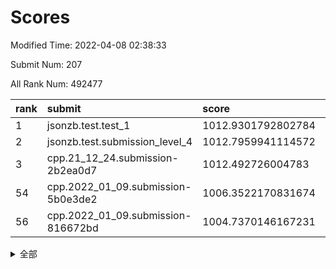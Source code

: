 # Scores

Modified Time: 2022-04-08 02:38:33

Submit Num: 207

All Rank Num: 492477

| rank |               submit               |       score        |       sigma        | pk_num |
| :--- | :--------------------------------- | :----------------- | :----------------- | :----- |
| 1    | jsonzb.test.test_1                 | 1012.9301792802784 | 0.8157013719726685 | 9516   |
| 2    | jsonzb.test.submission_level_4     | 1012.7959941114572 | 0.8289400670915216 | 9519   |
| 3    | cpp.21_12_24.submission-2b2ea0d7   | 1012.492726004783  | 0.7788365741691781 | 9520   |
| 54   | cpp.2022_01_09.submission-5b0e3de2 | 1006.3522170831674 | 0.7182536112013636 | 9517   |
| 56   | cpp.2022_01_09.submission-816672bd | 1004.7370146167231 | 0.7182230009462137 | 9520   |


<details>
<summary>全部</summary>

| rank |                 submit                 |       score        |       sigma        | pk_num |
| :--- | :------------------------------------- | :----------------- | :----------------- | :----- |
| 1    | jsonzb.test.test_1                     | 1012.9301792802784 | 0.8157013719726685 | 9516   |
| 2    | jsonzb.test.submission_level_4         | 1012.7959941114572 | 0.8289400670915216 | 9519   |
| 3    | cpp.21_12_24.submission-2b2ea0d7       | 1012.492726004783  | 0.7788365741691781 | 9520   |
| 4    | gobigger.level_3.submission_level_3_41 | 1012.0185229256019 | 0.8032275873791783 | 9515   |
| 5    | gobigger.level_3.submission_level_3_32 | 1011.9335875864504 | 0.805645461740834  | 9518   |
| 6    | gobigger.level_3.submission_level_3_30 | 1011.4513976225226 | 0.756973461980537  | 9517   |
| 7    | gobigger.level_3.submission_level_3_3  | 1011.3716518836578 | 0.7785657277524898 | 9516   |
| 8    | gobigger.level_3.submission_level_3_35 | 1011.2364859688662 | 0.768990918092569  | 9514   |
| 9    | gobigger.level_3.submission_level_3_47 | 1011.1907972601798 | 0.7916842190286955 | 9518   |
| 10   | gobigger.level_3.submission_level_3_21 | 1010.8541522852667 | 0.7687220628511761 | 9518   |
| 11   | gobigger.level_3.submission_level_3_11 | 1010.7644478803422 | 0.7639280739068218 | 9512   |
| 12   | gobigger.level_3.submission_level_3_46 | 1010.7588828188331 | 0.7958895065508543 | 9519   |
| 13   | gobigger.level_3.submission_level_3_16 | 1010.6261327033528 | 0.7643947208827198 | 9518   |
| 14   | gobigger.level_3.submission_level_3_14 | 1010.556238539312  | 0.7628753903441304 | 9518   |
| 15   | gobigger.level_3.submission_level_3_43 | 1010.4828315531653 | 0.7863240040432815 | 9516   |
| 16   | gobigger.level_3.submission_level_3_38 | 1010.4404674018516 | 0.7736958154855217 | 9514   |
| 17   | gobigger.level_3.submission_level_3_20 | 1010.3725889536688 | 0.7637961314285074 | 9521   |
| 18   | gobigger.level_3.submission_level_3_10 | 1010.3416468178173 | 0.750950163496669  | 9520   |
| 19   | gobigger.level_3.submission_level_3_28 | 1010.2990785654239 | 0.7587595279416732 | 9516   |
| 20   | gobigger.level_3.submission_level_3_48 | 1010.2149398371042 | 0.7626405261900275 | 9522   |
| 21   | gobigger.level_3.submission_level_3_36 | 1010.2066980496807 | 0.7654072831588301 | 9516   |
| 22   | gobigger.level_3.submission_level_3_24 | 1010.1976308501673 | 0.7686033440533004 | 9516   |
| 23   | gobigger.level_3.submission_level_3_39 | 1010.155907431274  | 0.7615992037662414 | 9518   |
| 24   | gobigger.level_3.submission_level_3_42 | 1010.1531490968981 | 0.7724643274322749 | 9516   |
| 25   | gobigger.level_3.submission_level_3_23 | 1010.095713437294  | 0.7604614220524107 | 9518   |
| 26   | gobigger.level_3.submission_level_3_26 | 1010.0733254385407 | 0.7644585752359676 | 9518   |
| 27   | gobigger.level_3.submission_level_3_29 | 1010.0600690760622 | 0.7487017446406123 | 9512   |
| 28   | gobigger.level_3.submission_level_3_15 | 1010.0041598881877 | 0.7522047566807277 | 9519   |
| 29   | gobigger.level_3.submission_level_3_13 | 1009.9472713583818 | 0.7452708830581749 | 9515   |
| 30   | gobigger.level_3.submission_level_3_49 | 1009.9386712279012 | 0.7514945541347182 | 9518   |
| 31   | gobigger.level_3.submission_level_3_44 | 1009.8267702093196 | 0.7395717881200422 | 9516   |
| 32   | gobigger.level_3.submission_level_3_12 | 1009.8150177386023 | 0.7669849033512919 | 9513   |
| 33   | gobigger.level_3.submission_level_3_5  | 1009.8006587997161 | 0.7618103014088509 | 9517   |
| 34   | gobigger.level_3.submission_level_3_40 | 1009.7013911013928 | 0.739967983031137  | 9517   |
| 35   | gobigger.level_3.submission_level_3_8  | 1009.6565119989405 | 0.7627759472664863 | 9514   |
| 36   | gobigger.level_3.submission_level_3_17 | 1009.6163275050554 | 0.7441547825832179 | 9516   |
| 37   | gobigger.level_3.submission_level_3_19 | 1009.5402043389707 | 0.7625622033928582 | 9518   |
| 38   | gobigger.level_3.submission_level_3_6  | 1009.503515474755  | 0.7452473898833173 | 9518   |
| 39   | gobigger.level_3.submission_level_3_25 | 1009.4509270447036 | 0.7470539192589657 | 9517   |
| 40   | gobigger.level_3.submission_level_3_27 | 1009.3604353133042 | 0.7628936196429501 | 9519   |
| 41   | gobigger.level_3.submission_level_3_18 | 1009.2565398843248 | 0.7504539430421892 | 9510   |
| 42   | gobigger.level_3.submission_level_3_33 | 1009.2375090533207 | 0.7550623584422186 | 9519   |
| 43   | gobigger.level_3.submission_level_3_37 | 1009.2327561082135 | 0.7429613003659262 | 9511   |
| 44   | gobigger.level_3.submission_level_3_1  | 1008.9589242712196 | 0.7528412161787031 | 9518   |
| 45   | gobigger.level_3.submission_level_3_4  | 1008.9121517430341 | 0.747663462120348  | 9512   |
| 46   | gobigger.level_3.submission_level_3_0  | 1008.8100345921747 | 0.7498250626779972 | 9512   |
| 47   | gobigger.level_3.submission_level_3_2  | 1008.7982344951994 | 0.7662654194802624 | 9518   |
| 48   | gobigger.level_3.submission_level_3_22 | 1008.7333075993107 | 0.7314792526631425 | 9518   |
| 49   | gobigger.level_3.submission_level_3_45 | 1008.6949834121838 | 0.7822568915813491 | 9512   |
| 50   | gobigger.level_3.submission_level_3_34 | 1008.6364490045816 | 0.729870695675887  | 9519   |
| 51   | gobigger.level_3.submission_level_3_7  | 1008.476811396592  | 0.7405691756521586 | 9516   |
| 52   | gobigger.level_3.submission_level_3_31 | 1008.4453607218137 | 0.7121284539108107 | 9520   |
| 53   | gobigger.level_3.submission_level_3_9  | 1008.2697631318332 | 0.7581028933909679 | 9517   |
| 54   | cpp.2022_01_09.submission-5b0e3de2     | 1006.3522170831674 | 0.7182536112013636 | 9517   |
| 55   | gobigger.level_1.submission_level_1_38 | 1004.8698953958319 | 0.7272744414795101 | 9518   |
| 56   | cpp.2022_01_09.submission-816672bd     | 1004.7370146167231 | 0.7182230009462137 | 9520   |
| 57   | gobigger.level_1.submission_level_1_16 | 1004.5331034536235 | 0.7187460943323399 | 9518   |
| 58   | gobigger.level_1.submission_level_1_48 | 1004.4356144772692 | 0.7133437633982364 | 9514   |
| 59   | gobigger.level_1.submission_level_1_27 | 1004.4324172370038 | 0.7240632292960525 | 9518   |
| 60   | gobigger.level_1.submission_level_1_33 | 1004.4231325692068 | 0.7210676946966738 | 9521   |
| 61   | gobigger.level_1.submission_level_1_43 | 1004.355513994201  | 0.7131068465772733 | 9516   |
| 62   | gobigger.level_1.submission_level_1_10 | 1004.2660479358605 | 0.7179090850548392 | 9514   |
| 63   | gobigger.level_1.submission_level_1_14 | 1004.2636659116949 | 0.7195563956350834 | 9519   |
| 64   | gobigger.level_1.submission_level_1_8  | 1004.2043700734786 | 0.7195035847024803 | 9514   |
| 65   | gobigger.level_1.submission_level_1_25 | 1004.2022189182991 | 0.7144512086697132 | 9513   |
| 66   | gobigger.level_1.submission_level_1_45 | 1004.0173342624839 | 0.7241792213083655 | 9517   |
| 67   | gobigger.level_1.submission_level_1_35 | 1003.9547077931247 | 0.725212819915948  | 9520   |
| 68   | gobigger.level_1.submission_level_1_30 | 1003.9409027655597 | 0.7206161034860546 | 9513   |
| 69   | gobigger.level_1.submission_level_1_40 | 1003.8332020662045 | 0.7107609467091663 | 9516   |
| 70   | gobigger.level_1.submission_level_1_31 | 1003.8156304534912 | 0.712984189589105  | 9516   |
| 71   | gobigger.level_1.submission_level_1_9  | 1003.7968292331133 | 0.7275022121758133 | 9516   |
| 72   | gobigger.level_1.submission_level_1_19 | 1003.777350678014  | 0.7197302774804096 | 9517   |
| 73   | gobigger.level_1.submission_level_1_36 | 1003.7596723894262 | 0.716245928996961  | 9520   |
| 74   | gobigger.level_1.submission_level_1_15 | 1003.7515209104662 | 0.7132011509600978 | 9514   |
| 75   | gobigger.level_1.submission_level_1_2  | 1003.6285588462065 | 0.7070406325046283 | 9516   |
| 76   | gobigger.level_1.submission_level_1_46 | 1003.6043313585798 | 0.7095840783449933 | 9518   |
| 77   | gobigger.level_1.submission_level_1_3  | 1003.3310836828439 | 0.6994239078712539 | 9519   |
| 78   | gobigger.level_1.submission_level_1_11 | 1003.1336999950204 | 0.7081874865425408 | 9515   |
| 79   | gobigger.level_1.submission_level_1_37 | 1003.1193313170987 | 0.7145939733561224 | 9520   |
| 80   | gobigger.level_1.submission_level_1_6  | 1003.1021932756249 | 0.7201823004352261 | 9514   |
| 81   | gobigger.level_1.submission_level_1_49 | 1003.0249745385688 | 0.7187687364491143 | 9515   |
| 82   | gobigger.level_1.submission_level_1_41 | 1003.0101382858974 | 0.7123572790171564 | 9512   |
| 83   | gobigger.level_1.submission_level_1_29 | 1002.9898382906379 | 0.716931854696739  | 9520   |
| 84   | gobigger.level_1.submission_level_1_24 | 1002.9833369336986 | 0.7127093860582068 | 9517   |
| 85   | gobigger.level_1.submission_level_1_22 | 1002.929658373719  | 0.7208200422388871 | 9515   |
| 86   | gobigger.level_1.submission_level_1_21 | 1002.890346015542  | 0.7200195713276245 | 9510   |
| 87   | gobigger.level_1.submission_level_1_34 | 1002.8869726313866 | 0.707936013329959  | 9520   |
| 88   | gobigger.level_1.submission_level_1_23 | 1002.8081621773268 | 0.7136561627379862 | 9508   |
| 89   | gobigger.level_1.submission_level_1_20 | 1002.76021424992   | 0.7178953217751936 | 9514   |
| 90   | gobigger.level_1.submission_level_1_28 | 1002.7536716382156 | 0.7151018890815962 | 9514   |
| 91   | gobigger.level_1.submission_level_1_32 | 1002.6660693169065 | 0.7138996762389606 | 9516   |
| 92   | gobigger.level_1.submission_level_1_12 | 1002.6391278900498 | 0.7161102335011749 | 9517   |
| 93   | gobigger.level_1.submission_level_1_42 | 1002.5531709530204 | 0.7169892006628718 | 9516   |
| 94   | gobigger.level_1.submission_level_1_17 | 1002.5361705057585 | 0.7174868891514204 | 9521   |
| 95   | gobigger.level_1.submission_level_1_13 | 1002.3944641713035 | 0.7174110910791394 | 9514   |
| 96   | gobigger.level_1.submission_level_1_0  | 1002.3691413661568 | 0.7067134739739642 | 9514   |
| 97   | gobigger.level_1.submission_level_1_26 | 1002.3217235516433 | 0.71790653039793   | 9517   |
| 98   | gobigger.level_1.submission_level_1_7  | 1002.26295365351   | 0.7170314809810863 | 9520   |
| 99   | gobigger.level_1.submission_level_1_44 | 1002.1422133837715 | 0.7051547247678541 | 9517   |
| 100  | gobigger.level_1.submission_level_1_5  | 1002.0742995784572 | 0.7062109352075479 | 9525   |
| 101  | gobigger.level_1.submission_level_1_18 | 1002.0503859105867 | 0.713044724715266  | 9522   |
| 102  | gobigger.level_1.submission_level_1_39 | 1002.024418621729  | 0.7096575507839289 | 9517   |
| 103  | gobigger.level_1.submission_level_1_47 | 1001.9019428939433 | 0.7053401183648891 | 9517   |
| 104  | gobigger.level_1.submission_level_1_4  | 1001.886110968917  | 0.7191611801927751 | 9520   |
| 105  | gobigger.level_1.submission_level_1_1  | 1001.6259750394975 | 0.7095910436733075 | 9523   |
| 106  | gobigger.random.submission_random_39   | 997.357120778854   | 0.7025245911107754 | 9517   |
| 107  | gobigger.random.submission_random_17   | 996.9180051230949  | 0.7006881118959659 | 9514   |
| 108  | gobigger.random.submission_random_12   | 996.8686302601751  | 0.7025715444746256 | 9514   |
| 109  | gobigger.random.submission_random_36   | 996.8581781329233  | 0.7082622139365141 | 9518   |
| 110  | gobigger.random.submission_random_38   | 996.8198438781615  | 0.7088174779078443 | 9516   |
| 111  | gobigger.random.submission_random_44   | 996.7902104191603  | 0.7079235534258383 | 9518   |
| 112  | gobigger.random.submission_random_29   | 996.7467597783977  | 0.7046781039027866 | 9515   |
| 113  | gobigger.random.submission_random_1    | 996.7416843136223  | 0.7142488033787835 | 9519   |
| 114  | gobigger.random.submission_random_43   | 996.7344923149383  | 0.7019688044939074 | 9520   |
| 115  | gobigger.random.submission_random_22   | 996.6348609835725  | 0.7159989007372608 | 9515   |
| 116  | gobigger.random.submission_random_27   | 996.5710226931664  | 0.7023045724918823 | 9518   |
| 117  | gobigger.random.submission_random_21   | 996.5703984455474  | 0.7132907662323957 | 9513   |
| 118  | gobigger.random.submission_random_18   | 996.5569245318521  | 0.7004945687647972 | 9510   |
| 119  | gobigger.random.submission_random_20   | 996.5125306565881  | 0.7092555940903825 | 9522   |
| 120  | gobigger.random.submission_random_35   | 996.4219303254717  | 0.7106632746884491 | 9513   |
| 121  | gobigger.random.submission_random_4    | 996.2746538829024  | 0.7066245704457795 | 9517   |
| 122  | gobigger.random.submission_random_23   | 996.2443735649738  | 0.7140185547701408 | 9514   |
| 123  | gobigger.random.submission_random_34   | 996.2392974337545  | 0.71468834399397   | 9519   |
| 124  | gobigger.random.submission_random_0    | 996.2361800050843  | 0.7120327866830319 | 9513   |
| 125  | gobigger.random.submission_random_5    | 996.2186131586164  | 0.7015095990468042 | 9516   |
| 126  | gobigger.random.submission_random_49   | 996.1945158644089  | 0.7009141265884643 | 9514   |
| 127  | gobigger.random.submission_random_33   | 996.1885161368218  | 0.7168120002630777 | 9513   |
| 128  | gobigger.random.submission_random_31   | 996.1690544536327  | 0.7117230557139161 | 9519   |
| 129  | gobigger.random.submission_random_2    | 996.156973898037   | 0.7067763082144661 | 9519   |
| 130  | gobigger.random.submission_random_42   | 996.1210724744473  | 0.7078459890697747 | 9515   |
| 131  | gobigger.random.submission_random_26   | 996.0747041654317  | 0.7160879474568854 | 9516   |
| 132  | gobigger.random.submission_random_37   | 996.0561992117442  | 0.7015968764388822 | 9514   |
| 133  | gobigger.random.submission_random_16   | 996.0427564444792  | 0.7200807504311466 | 9521   |
| 134  | gobigger.random.submission_random_8    | 996.0277916683007  | 0.7127172992388786 | 9518   |
| 135  | gobigger.random.submission_random_10   | 995.9261965077983  | 0.7119770241538992 | 9517   |
| 136  | gobigger.random.submission_random_25   | 995.9237859656436  | 0.7069992211388708 | 9514   |
| 137  | gobigger.random.submission_random_48   | 995.8098667291837  | 0.7119592482016908 | 9517   |
| 138  | gobigger.random.submission_random_14   | 995.7931628845179  | 0.7035165130305171 | 9516   |
| 139  | gobigger.random.submission_random_28   | 995.7928067495792  | 0.7063720234970011 | 9518   |
| 140  | gobigger.random.submission_random_7    | 995.7817942905396  | 0.7194590850173255 | 9522   |
| 141  | gobigger.random.submission_random_15   | 995.7312425150245  | 0.7090122861258704 | 9517   |
| 142  | gobigger.level_2.submission_level_2_44 | 995.7016528630292  | 0.726605633943067  | 9516   |
| 143  | gobigger.random.submission_random_9    | 995.6181368188796  | 0.7301240289688414 | 9519   |
| 144  | gobigger.random.submission_random_46   | 995.5359651008164  | 0.71111095943575   | 9518   |
| 145  | gobigger.random.submission_random_30   | 995.4713605664826  | 0.7199164012674337 | 9516   |
| 146  | gobigger.random.submission_random_3    | 995.3638995675179  | 0.7228549614854708 | 9519   |
| 147  | gobigger.random.submission_random_45   | 995.3021841499481  | 0.7167207583424431 | 9522   |
| 148  | gobigger.random.submission_random_11   | 995.2965494573799  | 0.7132661972554635 | 9517   |
| 149  | gobigger.random.submission_random_24   | 995.2736172018488  | 0.7215769597145886 | 9520   |
| 150  | gobigger.random.submission_random_47   | 995.1172110788151  | 0.7061606362660395 | 9523   |
| 151  | gobigger.random.submission_random_41   | 995.1059159636904  | 0.71310716499953   | 9513   |
| 152  | gobigger.random.submission_random_13   | 994.9941579274506  | 0.7218158100257446 | 9510   |
| 153  | gobigger.level_2.submission_level_2_25 | 994.8260004699595  | 0.7157151778413263 | 9511   |
| 154  | gobigger.random.submission_random_32   | 994.7136596067202  | 0.7089099858263354 | 9519   |
| 155  | gobigger.random.submission_random_40   | 994.6506269492841  | 0.7105974173356132 | 9517   |
| 156  | gobigger.random.submission_random_6    | 994.620010708401   | 0.7233713077604782 | 9520   |
| 157  | gobigger.random.submission_random_19   | 994.5407582850263  | 0.72504436539373   | 9523   |
| 158  | gobigger.level_2.submission_level_2_0  | 994.319509539918   | 0.7267331200810673 | 9519   |
| 159  | gobigger.level_2.submission_level_2_15 | 994.2657062863258  | 0.7227289549002891 | 9517   |
| 160  | gobigger.level_2.submission_level_2_11 | 993.82006137083    | 0.7395359978516359 | 9520   |
| 161  | gobigger.level_2.submission_level_2_23 | 993.5031634709628  | 0.7384971054126493 | 9515   |
| 162  | gobigger.level_2.submission_level_2_14 | 993.3671753972129  | 0.7320044933237003 | 9514   |
| 163  | gobigger.level_2.submission_level_2_6  | 993.2938068705821  | 0.7431528882669741 | 9516   |
| 164  | gobigger.level_2.submission_level_2_4  | 993.0923354542032  | 0.7442108005300406 | 9516   |
| 165  | gobigger.level_2.submission_level_2_22 | 993.0039265728628  | 0.7354993041144982 | 9517   |
| 166  | gobigger.level_2.submission_level_2_47 | 992.8453853853063  | 0.7490208844977866 | 9512   |
| 167  | gobigger.level_2.submission_level_2_2  | 992.7931686525754  | 0.7400000178749662 | 9518   |
| 168  | gobigger.level_2.submission_level_2_12 | 992.6603998000463  | 0.7358591059272431 | 9521   |
| 169  | gobigger.level_2.submission_level_2_5  | 992.6360703491579  | 0.7396788340314004 | 9514   |
| 170  | gobigger.level_2.submission_level_2_42 | 992.6143742064634  | 0.7360539463382264 | 9514   |
| 171  | gobigger.level_2.submission_level_2_49 | 992.5571751612716  | 0.7545997390307996 | 9515   |
| 172  | gobigger.level_2.submission_level_2_33 | 992.5513940757753  | 0.7602893589731022 | 9513   |
| 173  | gobigger.level_2.submission_level_2_19 | 992.5002130720192  | 0.7477952270939953 | 9515   |
| 174  | gobigger.level_2.submission_level_2_46 | 992.4563870400185  | 0.7379086405960715 | 9517   |
| 175  | gobigger.level_2.submission_level_2_29 | 992.4536949189373  | 0.7507092551704972 | 9512   |
| 176  | gobigger.level_2.submission_level_2_38 | 992.4440389146475  | 0.7287974507800083 | 9515   |
| 177  | gobigger.level_2.submission_level_2_18 | 992.3036387957428  | 0.735655195250251  | 9517   |
| 178  | gobigger.level_2.submission_level_2_3  | 992.2872737182867  | 0.7514440252117707 | 9519   |
| 179  | gobigger.level_2.submission_level_2_30 | 992.230696789672   | 0.7371320442399599 | 9518   |
| 180  | gobigger.level_2.submission_level_2_39 | 992.2233455869615  | 0.7378545514928242 | 9518   |
| 181  | gobigger.level_2.submission_level_2_34 | 992.1306897382925  | 0.7573582910501092 | 9513   |
| 182  | gobigger.level_2.submission_level_2_16 | 992.0641456808767  | 0.7507409325930728 | 9516   |
| 183  | gobigger.level_2.submission_level_2_32 | 992.0573041669998  | 0.7647582439857484 | 9514   |
| 184  | gobigger.level_2.submission_level_2_40 | 992.0121913619088  | 0.7373715871820863 | 9516   |
| 185  | gobigger.level_2.submission_level_2_28 | 991.8652553552148  | 0.7440757210129918 | 9520   |
| 186  | gobigger.level_2.submission_level_2_43 | 991.8624904825211  | 0.7411050154385673 | 9509   |
| 187  | gobigger.level_2.submission_level_2_21 | 991.8486771623246  | 0.7483862191052454 | 9517   |
| 188  | gobigger.level_2.submission_level_2_45 | 991.8478378571187  | 0.7327000799774297 | 9512   |
| 189  | gobigger.level_2.submission_level_2_9  | 991.8431649876696  | 0.7307005952823555 | 9516   |
| 190  | gobigger.level_2.submission_level_2_13 | 991.8281897699839  | 0.7345443968539281 | 9515   |
| 191  | gobigger.level_2.submission_level_2_31 | 991.8027743198201  | 0.7340264654480613 | 9519   |
| 192  | gobigger.level_2.submission_level_2_27 | 991.7391117916437  | 0.7523887811114203 | 9520   |
| 193  | gobigger.level_2.submission_level_2_17 | 991.6964367864248  | 0.7525619157366806 | 9509   |
| 194  | gobigger.level_2.submission_level_2_7  | 991.6308554089053  | 0.7619788212108989 | 9516   |
| 195  | gobigger.level_2.submission_level_2_41 | 991.5838343770556  | 0.7584528216138563 | 9519   |
| 196  | gobigger.level_2.submission_level_2_20 | 991.4953136248447  | 0.754543052421769  | 9515   |
| 197  | gobigger.level_2.submission_level_2_35 | 991.405216040009   | 0.7342258120719838 | 9512   |
| 198  | gobigger.level_2.submission_level_2_8  | 991.3870728495602  | 0.7534533164277101 | 9513   |
| 199  | gobigger.level_2.submission_level_2_24 | 991.362045448735   | 0.7550297420061025 | 9517   |
| 200  | gobigger.level_2.submission_level_2_1  | 991.2520204419075  | 0.7504697046125659 | 9523   |
| 201  | gobigger.level_2.submission_level_2_37 | 991.2498681569132  | 0.7615161812617242 | 9510   |
| 202  | gobigger.level_2.submission_level_2_48 | 990.8865990124915  | 0.7427794983990504 | 9518   |
| 203  | gobigger.level_2.submission_level_2_26 | 990.8660168723464  | 0.7371387952142261 | 9516   |
| 204  | gobigger.level_2.submission_level_2_10 | 990.85390911777    | 0.7589135347788758 | 9515   |
| 205  | gobigger.level_2.submission_level_2_36 | 990.514137101122   | 0.786283934476674  | 9509   |
| 206  | gobigger.none.submission_none_1        | 978.2871533701382  | 1.4320408890780432 | 9514   |
| 207  | gobigger.none.submission_none_0        | 977.0155541341903  | 1.3150905117157623 | 9518   |

</details>